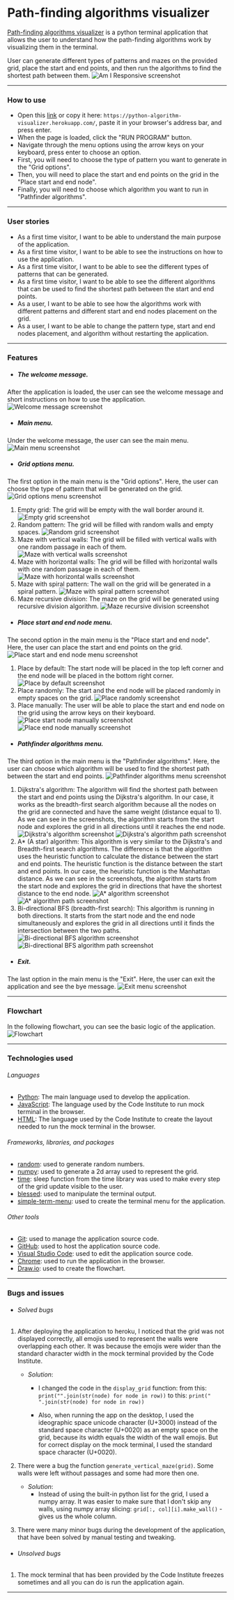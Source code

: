 # Path-finding algorithms visualizer
[Path-finding algorithms visualizer](https://python-algorithm-visualizer.herokuapp.com/) is a python terminal application that allows the user to understand how the path-finding algorithms work by visualizing them in the terminal.

User can generate different types of patterns and mazes on the provided grid, place the start and end points, and then run the algorithms to find the shortest path between them.
![Am I Responsive screenshot](assets/documentation/am-i-responsive.png)

---

### How to use    

- Open this [link](https://python-algorithm-visualizer.herokuapp.com/) or copy it here: `https://python-algorithm-visualizer.herokuapp.com/`, paste it in your browser's address bar, and press enter.
- When the page is loaded, click the "RUN PROGRAM" button.
- Navigate through the menu options using the arrow keys on your keyboard, press enter to choose an option.
- First, you will need to choose the type of pattern you want to generate in the "Grid options".
- Then, you will need to place the start and end points on the grid in the "Place start and end node".
- Finally, you will need to choose which algorithm you want to run in "Pathfinder algorithms".

---

### User stories

- As a first time visitor, I want to be able to understand the main purpose of the application.
- As a first time visitor, I want to be able to see the instructions on how to use the application.
- As a first time visitor, I want to be able to see the different types of patterns that can be generated.
- As a first time visitor, I want to be able to see the different algorithms that can be used to find the shortest path between the start and end points.
- As a user, I want to be able to see how the algorithms work with different patterns and different start and end nodes placement on the grid.
- As a user, I want to be able to change the pattern type, start and end nodes placement, and algorithm without restarting the application.

---

### Features
- ##### The welcome message.
After the application is loaded, the user can see the welcome message and short instructions on how to use the application.
![Welcome message screenshot](assets/documentation/startup-screen.png)
- ##### Main menu.
Under the welcome message, the user can see the main menu.
![Main menu screenshot](assets/documentation/main-menu.png)
- ##### Grid options menu.
The first option in the main menu is the "Grid options". Here, the user can choose the type of pattern that will be generated on the grid.
![Grid options menu screenshot](assets/documentation/grid-menu.png)

1. Empty grid: The grid will be empty with the wall border around it.
![Empty grid screenshot](assets/documentation/empty-grid.png)
2. Random pattern: The grid will be filled with random walls and empty spaces.
![Random grid screenshot](assets/documentation/random-pattern.png)
3. Maze with vertical walls: The grid will be filled with vertical walls with one random passage in each of them.
![Maze with vertical walls screenshot](assets/documentation/vertical-maze.png)
4. Maze with horizontal walls: The grid will be filled with horizontal walls with one random passage in each of them.
![Maze with horizontal walls screenshot](assets/documentation/horizontal-maze.png)
5. Maze with spiral pattern: The wall on the grid will be generated in a spiral pattern.
![Maze with spiral pattern screenshot](assets/documentation/spiral-maze.png)
6. Maze recursive division: The maze on the grid will be generated using recursive division algorithm.
![Maze recursive division screenshot](assets/documentation/recursive-maze.png)

- ##### Place start and end node menu.
The second option in the main menu is the "Place start and end node". Here, the user can place the start and end points on the grid.
![Place start and end node menu screenshot](assets/documentation/start-end-menu.png)

1. Place by default: The start node will be placed in the top left corner and the end node will be placed in the bottom right corner.
![Place by default screenshot](assets/documentation/place-by-default.png)
2. Place randomly: The start and the end node will be placed randomly in empty spaces on the grid.
![Place randomly screenshot](assets/documentation/place-randomly.png)
3. Place manually: The user will be able to place the start and end node on the grid using the arrow keys on their keyboard.
![Place start node manually screenshot](assets/documentation/place-start-manually.png)
![Place end node manually screenshot](assets/documentation/place-end-manually.png)

- ##### Pathfinder algorithms menu.
The third option in the main menu is the "Pathfinder algorithms". Here, the user can choose which algorithm will be used to find the shortest path between the start and end points.
![Pathfinder algorithms menu screenshot](assets/documentation/pathfinder-menu.png)

1. Dijkstra's algorithm: The algorithm will find the shortest path between the start and end points using the Dijkstra's algorithm. In our case, it works as the breadth-first search algorithm because all the nodes on the grid are connected and have the same weight (distance equal to 1). As we can see in the screenshots, the algorithm starts from the start node and explores the grid in all directions until it reaches the end node.
![Dijkstra's algorithm screenshot](assets/documentation/dijkstra.png)
![Dijkstra's algorithm path screenshot](assets/documentation/dijkstra-path-found.png)
2. A* (A star) algorithm: This algorithm is very similar to the Dijkstra's and Breadth-first search algorithms. The difference is that the algorithm uses the heuristic function to calculate the distance between the start and end points. The heuristic function is the distance between the start and end points. In our case, the heuristic function is the Manhattan distance. As we can see in the screenshots, the algorithm starts from the start node and explores the grid in directions that have the shortest distance to the end node.
![A* algorithm screenshot](assets/documentation/a-star.png)
![A* algorithm path screenshot](assets/documentation/a-star-path-found.png)
3. Bi-directional BFS (breadth-first search): This algorithm is running in both directions. It starts from the start node and the end node simultaneously and explores the grid in all directions until it finds the intersection between the two paths. 
![Bi-directional BFS algorithm screenshot](assets/documentation/bi-directional.png)
![Bi-directional BFS algorithm path screenshot](assets/documentation/bi-directional-path-found.png)

- ##### Exit.
The last option in the main menu is the "Exit". Here, the user can exit the application and see the bye message.
![Exit menu screenshot](assets/documentation/bye-message.png) 

---
### Flowchart
In the following flowchart, you can see the basic logic of the application.
![Flowchart](assets/documentation/flowchart.png)

---
### Technologies used

###### Languages
- [Python](https://www.python.org/): The main language used to develop the application.
- [JavaScript](https://www.javascript.com/): The language used by the Code Institute to run mock terminal in the browser.
- [HTML](https://www.w3schools.com/html/): The language used by the Code Institute to create the layout needed to run the mock terminal in the browser.

###### Frameworks, libraries, and packages
- [random](https://docs.python.org/3/library/random.html): used to generate random numbers.
- [numpy](https://docs.scipy.org/doc/numpy/reference/): used to generate a 2d array used to represent the grid.
- [time](https://docs.python.org/3/library/time.html): sleep function from the time library was used to make every step of the grid update visible to the user.
- [blessed](https://pypi.org/project/blessed/): used to manipulate the terminal output.
- [simple-term-menu](https://pypi.org/project/simple-term-menu/): used to create the terminal menu for the application.

###### Other tools
- [Git](https://git-scm.com/): used to manage the application source code.
- [GitHub](https://github.com/): used to host the application source code.
- [Visual Studio Code](https://code.visualstudio.com/): used to edit the application source code.
- [Chrome](https://www.google.com/chrome/): used to run the application in the browser.
- [Draw.io](https://www.draw.io/): used to create the flowchart.

---
### Bugs and issues
- ###### Solved bugs
1. After deploying the application to heroku, I noticed that the grid was not displayed correctly, all emojis used to represent the walls were overlapping each other. It was because the emojis were wider than the standard character width in the mock terminal provided by the Code Institute.
    + *Solution*: 
        - I changed the code in the `display_grid` function:
        from this:
        `print("".join(str(node) for node in row))`
        to this:
        `print(" ".join(str(node) for node in row))`
        
        - Also, when running the app on the desktop, I used the ideographic space unicode character (U+3000) instead of the standard space character (U+0020) as an empty space on the grid, because its width equals the width of the wall emojis. But for correct display on the mock terminal, I used the standard space character (U+0020).

2. There were a bug the function `generate_vertical_maze(grid)`. Some walls were left without passages and some had more then one.
    + *Solution*:
        - Instead of using the built-in python list for the grid, I used a numpy array. It was easier to make sure that I don't skip any walls, using numpy array slicing: `grid[:, col][i].make_wall()` - gives us the whole column.

3. There were many minor bugs during the development of the application, that have been solved by manual testing and tweaking.

- ###### Unsolved bugs
1. The mock terminal that has been provided by the Code Institute freezes sometimes and all you can do is run the application again.

---
